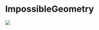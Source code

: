 # ImpossibleGeometry

<a href="https://app.zenhub.com/workspace/o/rodrigohamuy/impossible-geometry/boards?repos=108735107"><img src="https://raw.githubusercontent.com/ZenHubIO/support/master/zenhub-badge.png"></a>

